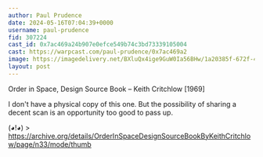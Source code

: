 ```yaml
---
author: Paul Prudence
date: 2024-05-16T07:04:39+0000
username: paul-prudence
fid: 307224
cast_id: 0x7ac469a24b907e0efce549b74c3bd73339105004
cast: https://warpcast.com/paul-prudence/0x7ac469a2
image: https://imagedelivery.net/BXluQx4ige9GuW0Ia56BHw/1a20385f-672f-4b36-c71f-eca0524bed00/original
layout: post
---
```

Order in Space, Design Source Book – Keith Critchlow [1969]  
  
I don't have a physical copy of this one. But the possibility of sharing a decent scan is an opportunity too good to pass up.  
  
(◕!◕) >  
https://archive.org/details/OrderInSpaceDesignSourceBookByKeithCritchlow/page/n33/mode/thumb  

<img src='https://imagedelivery.net/BXluQx4ige9GuW0Ia56BHw/1a20385f-672f-4b36-c71f-eca0524bed00/original' alt='' referrerpolicy='no-referrer'/>
